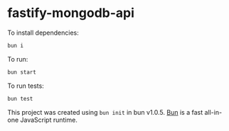 # fastify-mongodb-api

To install dependencies:

```bash
bun i
```

To run:

```bash
bun start
```

To run tests:
```bash
bun test
```

This project was created using `bun init` in bun v1.0.5. [Bun](https://bun.sh) is a fast all-in-one JavaScript runtime.
